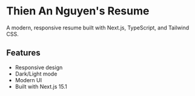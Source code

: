# Thien An Nguyen's Resume

A modern, responsive resume built with Next.js, TypeScript, and Tailwind CSS.

## Features
- Responsive design
- Dark/Light mode
- Modern UI
- Built with Next.js 15.1
